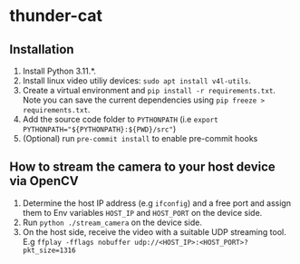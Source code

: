 # thunder-cat

## Installation
1. Install Python 3.11.*.
2. Install linux video utiliy devices: `sudo apt install v4l-utils`.
3. Create a virtual environment and `pip install -r requirements.txt`. Note you can save the current dependencies using `pip freeze > requirements.txt`.
4. Add the source code folder to `PYTHONPATH` (i.e `export PYTHONPATH="${PYTHONPATH}:${PWD}/src"`)
5. (Optional) run `pre-commit install` to enable pre-commit hooks

## How to stream the camera to your host device via OpenCV
1. Determine the host IP address (e.g `ifconfig`) and a free port and assign them to Env variables `HOST_IP` and `HOST_PORT`  on the device side.
2. Run `python ./stream_camera` on the device side.
3. On the host side, receive the video with a suitable UDP streaming tool. E.g `ffplay -fflags nobuffer udp://<HOST_IP>:<HOST_PORT>?pkt_size=1316`
